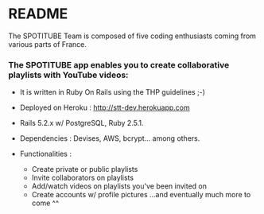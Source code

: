 # README

The SPOTITUBE Team is composed of five coding enthusiasts coming from various parts of France.

### The SPOTITUBE app enables you to create collaborative playlists with YouTube videos:

- It is written in Ruby On Rails using the THP guidelines ;-)

- Deployed on Heroku : http://stt-dev.herokuapp.com

- Rails 5.2.x w/ PostgreSQL, Ruby 2.5.1.

- Dependencies : Devises, AWS, bcrypt... among others.

- Functionalities :

  - Create private or public playlists
  - Invite collaborators on playlists
  - Add/watch videos on playlists you've been invited on
  - Create accounts w/ profile pictures
    ...and eventually much more to come ^^
